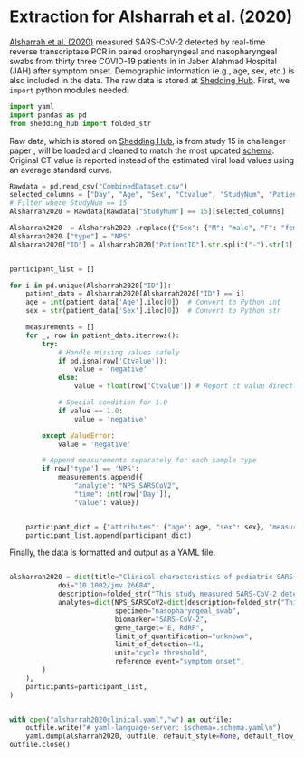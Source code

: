 # Extraction for Alsharrah et al. (2020)

[Alsharrah et al. (2020)](https://onlinelibrary.wiley.com/doi/10.1002/jmv.26684) measured SARS-CoV-2 detected by real-time reverse transcriptase PCR in paired oropharyngeal and nasopharyngeal swabs from thirty three COVID-19 patients in in Jaber Alahmad Hospital (JAH) after symptom onset. Demographic information (e.g., age, sex, etc.) is also included in the data. The raw data is stored at [Shedding Hub](https://github.com/shedding-hub/shedding-hub/tree/main/data/alsharrah2020clinical). 
First, we `import` python modules needed:

```python
import yaml
import pandas as pd
from shedding_hub import folded_str
```
Raw data, which is stored on [Shedding Hub](https://github.com/shedding-hub/shedding-hub/tree/main/data/alsharrah2020clinical), is from study 15 in challenger paper , will be loaded and cleaned to match the most updated [schema](https://github.com/shedding-hub/shedding-hub/blob/main/data/.schema.yaml). Original CT value is reported instead of the estimated viral load values using an average standard curve. 

```python
Rawdata = pd.read_csv("CombinedDataset.csv")
selected_columns = ["Day", "Age", "Sex", "Ctvalue", "StudyNum", "PatientID"]
# Filter where StudyNum == 15
Alsharrah2020 = Rawdata[Rawdata["StudyNum"] == 15][selected_columns]

Alsharrah2020  = Alsharrah2020 .replace({"Sex": {"M": "male", "F": "female"}})
Alsharrah2020 ["type"] = "NPS"
Alsharrah2020["ID"] = Alsharrah2020["PatientID"].str.split("-").str[1].astype(int)


participant_list = []

for i in pd.unique(Alsharrah2020["ID"]):
    patient_data = Alsharrah2020[Alsharrah2020["ID"] == i]
    age = int(patient_data['Age'].iloc[0])  # Convert to Python int
    sex = str(patient_data['Sex'].iloc[0])  # Convert to Python str

    measurements = []
    for _, row in patient_data.iterrows():
        try:
            # Handle missing values safely
            if pd.isna(row['Ctvalue']):
                value = 'negative'
            else:
                value = float(row['Ctvalue']) # Report ct value directly

            # Special condition for 1.0
            if value == 1.0:
                value = 'negative'

        except ValueError:
            value = 'negative'

        # Append measurements separately for each sample type
        if row['type'] == 'NPS':
            measurements.append({
                "analyte": "NPS_SARSCoV2", 
                "time": int(row['Day']), 
                "value": value})


    participant_dict = {"attributes": {"age": age, "sex": sex}, "measurements": measurements}
    participant_list.append(participant_dict)

```
Finally, the data is formatted and output as a YAML file.

```python

alsharrah2020 = dict(title="Clinical characteristics of pediatric SARS-CoV-2 infection and coronavirus disease 2019 (COVID-19) in Kuwait",
            doi="10.1002/jmv.26684",
            description=folded_str("This study measured SARS-CoV-2 detected by real-time reverse transcriptase PCR in paired oropharyngeal and nasopharyngeal samples from 33 COVID-19 patients in Jaber Alahmad Hospital (JAH). Cycle threshold (Ct) value for E and RdRP genes were measured using Tib MolBiol's LightMix.\n"),
            analytes=dict(NPS_SARSCoV2=dict(description=folded_str("This analyte indicates the detection of SARS-CoV-2 RNA in both nasopharyngeal and oropharyngeal swabs, but only the nasopharyngeal swab values are presented.\n"),
                          specimen="nasopharyngeal_swab",
                          biomarker="SARS-CoV-2",
                          gene_target="E, RdRP",
                          limit_of_quantification="unknown",
                          limit_of_detection=41,
                          unit="cycle threshold",
                          reference_event="symptom onset",
        )
    ),
    participants=participant_list,
)


with open("alsharrah2020clinical.yaml","w") as outfile:
    outfile.write("# yaml-language-server: $schema=.schema.yaml\n")
    yaml.dump(alsharrah2020, outfile, default_style=None, default_flow_style=False, sort_keys=False)
outfile.close() 
```